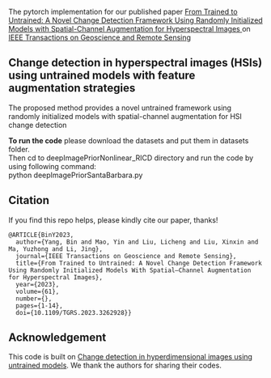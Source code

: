 The pytorch implementation for our published paper
[From Trained to Untrained: A Novel Change Detection Framework Using Randomly Initialized Models with Spatial-Channel Augmentation for Hyperspectral Images
](https://ieeexplore.ieee.org/document/10086615) on [IEEE Transactions on Geoscience and Remote Sensing](https://ieeexplore.ieee.org/xpl/RecentIssue.jsp?punumber=36)
 
## Change detection in hyperspectral images (HSIs) using untrained models with feature augmentation strategies

The proposed method provides a novel untrained framework using randomly initialized models with spatial-channel augmentation for HSI change detection

**To run the code** please download the datasets and put them in datasets folder.<br/>
Then cd to deepImagePriorNonlinear_RICD directory and run the code by using following command:  <br/>
python deepImagePriorSantaBarbara.py <br/>
  

## Citation
If you find this repo helps, please kindly cite our paper, thanks!
```[bibtex]
@ARTICLE{BinY2023,
  author={Yang, Bin and Mao, Yin and Liu, Licheng and Liu, Xinxin and Ma, Yuzhong and Li, Jing},
  journal={IEEE Transactions on Geoscience and Remote Sensing}, 
  title={From Trained to Untrained: A Novel Change Detection Framework Using Randomly Initialized Models With Spatial–Channel Augmentation for Hyperspectral Images}, 
  year={2023},
  volume={61},
  number={},
  pages={1-14},
  doi={10.1109/TGRS.2023.3262928}}
```
## Acknowledgement
This code is built on [Change detection in hyperdimensional images using untrained models](https://github.com/sudipansaha/hyperdimensionalCD). We thank the authors for sharing their codes.

